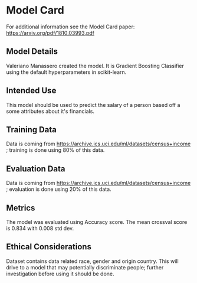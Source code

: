 # Model Card

For additional information see the Model Card paper: https://arxiv.org/pdf/1810.03993.pdf

## Model Details

Valeriano Manassero created the model. It is Gradient Boosting Classifier using the default hyperparameters in scikit-learn.

## Intended Use

This model should be used to predict the salary of a person based off a some attributes about it's financials.

## Training Data

Data is coming from https://archive.ics.uci.edu/ml/datasets/census+income ; training is done using 80% of this data.

## Evaluation Data


Data is coming from https://archive.ics.uci.edu/ml/datasets/census+income ; evaluation is done using 20% of this data.

## Metrics

The model was evaluated using Accuracy score. The mean crossval score is 0.834 with 0.008 std dev.

## Ethical Considerations

Dataset contains data related race, gender and origin country. This will drive to a model that may potentially discriminate people; 
further investigation before using it should be done.
